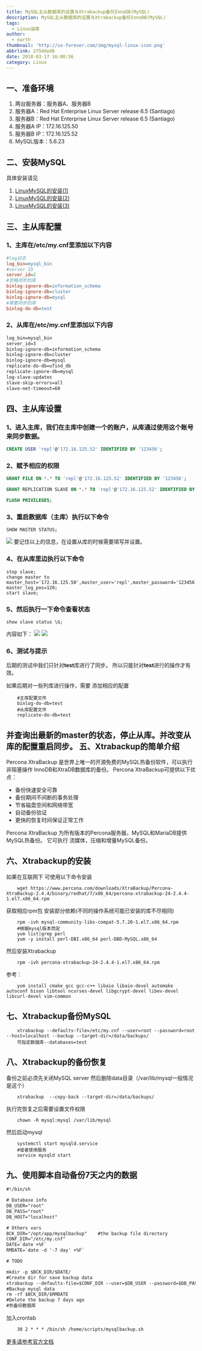 ```yaml
---
title: MySQL主从数据库的设置与Xtrabackup备份InnoDB(MySQL)
description: MySQL主从数据库的设置与Xtrabackup备份InnoDB(MySQL)
tags:
  - Linux运维
author: 
  - earth
thumbnail: 'http://us-forever.com/img/mysql-linux-icon.png'
abbrlink: 2f5dded6
date: 2018-03-17 16:08:56
category: Linux
---
```

一、准备环境
-----------
1. 两台服务器：服务器A、服务器B
2. 服务器A：Red Hat Enterprise Linux Server release 6.5 (Santiago)
3. 服务器B：Red Hat Enterprise Linux Server release 6.5 (Santiago)
4. 服务器A IP：172.16.125.50
5. 服务器B IP：172.16.125.52
6. MySQL版本：5.6.23

二、安装MySQL
------------
具体安装请见

1. [LinuxMySQL的安装(1)](http://us-forever.com/2018/01/15/LinuxMySQL的安装/)
2. [LinuxMySQL的安装(2)](http://us-forever.com/2018/02/02/LinuxMySQL的安装-2/)
3. [LinuxMySQL的安装(3)](http://us-forever.com/2018/02/08/LinuxMySQL的安装-3/)

<!--more-->
三、主从库配置
-----
### 1、主库在/etc/my.cnf里添加以下内容
``` ini
#log日志
log_bin=mysql_bin
#server ID
server_id=2
#忽略同步的库
binlog-ignore-db=information_schema
binlog-ignore-db=cluster
binlog-ignore-db=mysql
#需要同步的库
binlog-do-db=test
```
### 2、从库在/etc/my.cnf里添加以下内容
``` xml
log_bin=mysql_bin
server_id=3
binlog-ignore-db=information_schema
binlog-ignore-db=cluster
binlog-ignore-db=mysql
replicate-do-db=ufind_db
replicate-ignore-db=mysql
log-slave-updates
slave-skip-errors=all
slave-net-timeout=60
```
四、主从库设置
------
### 1、进入主库，我们在主库中创建一个的账户，从库通过使用这个账号来同步数据。
``` sql
CREATE USER 'repl'@'172.16.125.52' IDENTIFIED BY '123456';
```
### 2、赋予相应的权限
``` sql
GRANT FILE ON *.* TO 'repl'@'172.16.125.52' IDENTIFIED BY '123456';

GRANT REPLICATION SLAVE ON *.* TO 'repl'@'172.16.125.52' IDENTIFIED BY '123456';

FLUSH PRIVILEGES;
```
### 3、重启数据库（主库）执行以下命令
```
SHOW MASTER STATUS;
```
![](http://us-forever.com/img/mysqlsync.png)
要记住以上的信息，在设置从库的时候需要填写并设置。
### 4、在从库里边执行以下命令
``` script
stop slave;
change master to master_host='172.16.125.50',master_user='repl',master_password='123456',master_log_file='mysql_bin.000023', master_log_pos=120;
start slave;
```
### 5、然后执行一下命令查看状态
``` shell
show slave status \G;
```
内容如下：
![](http://us-forever.com/img/mysqlsync1.png)
![](http://us-forever.com/img/mysqlsync2.png)
### 6、测试与提示
后期的测试中我们只针对**test**库进行了同步。
所以只能针对**test**进行的操作才有效。

如果后期对一些列库进行操作，需要 添加相应的配置
``` shell	
	#主库配置文件
	binlog-do-db=test
	#从库配置文件
	replicate-do-db=test
```
并查询出最新的master的状态，停止从库。并改变从库的配置重启同步。
五、Xtrabackup的简单介绍
-------------------
Percona XtraBackup 是世界上唯一的开源免费的MySQL热备份软件，可以执行非阻塞操作
InnoDB和XtraDB数据库的备份。 Percona XtraBackup可提供以下优点：

- 备份快速安全可靠
- 备份期间不间断的事务处理
- 节省磁盘空间和网络带宽
- 自动备份验证
- 更快的恢复时间保证正常工作

Percona XtraBackup 为所有版本的Percona服务器，MySQL和MariaDB提供MySQL热备份。 它可执行
流媒体，压缩和增量MySQL备份。

六、Xtrabackup的安装
--------------
如果在互联网下 可使用以下命令安装
``` shell
	wget https://www.percona.com/downloads/XtraBackup/Percona-XtraBackup-2.4.4/binary/redhat/7/x86_64/percona-xtrabackup-24-2.4.4-1.el7.x86_64.rpm
```
获取相应rpm包
安装部分依赖(不同的操作系统可能已安装的库不尽相同)
``` shell
	rpm -ivh mysql-community-libs-compat-5.7.20-1.el7.x86_64.rpm
	#根据mysql版本而定
	yum list|grep perl
	yum -y install perl-DBI.x86_64 perl-DBD-MySQL.x86_64
```
然后安装Xtrabackup
```shell
	rpm -ivh percona-xtrabackup-24-2.4.4-1.el7.x86_64.rpm
```
参考：
```shell
	yum install cmake gcc gcc-c++ libaio libaio-devel automake autoconf bison libtool ncurses-devel libgcrypt-devel libev-devel libcurl-devel vim-common
```
七、Xtrabackup备份MySQL
----------------
``` shell
	xtrabackup --defaults-file=/etc/my.cnf --user=root --password=root --host=localhost --backup --target-dir=/data/backups/
	可指定数据库--databases=test
```
八、Xtrabackup的备份恢复
---------
备份之前必须先关闭MySQL server
然后删除data目录（/var/lib/mysql一般情况是这个）
``` shell
	xtrabackup  --copy-back --target-dir=/data/backups/
```
执行完恢复之后需要设置文件权限
``` shell
	chown -R mysql:mysql /var/lib/mysql
```
然后启动mysql
``` shell
	systemctl start mysqld.service
	#或者使用服务
	service mysqld start
```
九、使用脚本自动备份7天之内的数据
--------------
```xml
#!/bin/sh

# Database info
DB_USER="root"
DB_PASS="root"
DB_HOST="localhost"

# Others vars
BCK_DIR="/opt/app/mysqlbackup"    #the backup file directory
CONF_DIR="/etc/my.cnf"
DATE=`date +%F`
RMDATE=`date -d '-7 day' +%F`

# TODO

mkdir -p $BCK_DIR/$DATE/
#Create dir for save backup data
xtrabackup --defaults-file=$CONF_DIR --user=$DB_USER --password=$DB_PASS --host=$DB_HOST --backup --target-dir=$BCK_DIR/$DATE/
#Backup mysql data
rm -rf $BCK_DIR/$RMDATE
#Delete the backup 7 days ago
#热备份数据库
```
加入crontab
``` xml
	30 2 * * * /bin/sh /home/scripts/mysqlbackup.sh
```

[更多请参考官方文档](https://learn.percona.com/hubfs/Manuals/Percona_Xtra_Backup/Percona_XtraBackup_2.4/Percona-XtraBackup-2.4.9.pdf)


